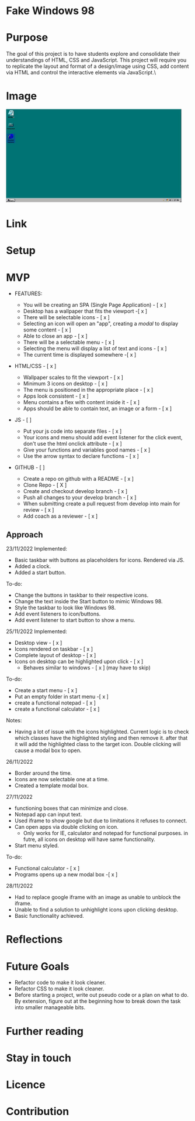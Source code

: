 # Fake Windows 98

# Purpose

The goal of this project is to have students explore and consolidate their understandings of HTML, CSS and JavaScript.
This project will require you to replicate the layout and format of a design/image using CSS, add content via HTML and control the interactive elements via JavaScript.\

# Image

![Alt Text](project-demo.gif)

# Link

# Setup

# MVP

- FEATURES:

  - You will be creating an SPA (Single Page Application) - [ x ]
  - Desktop has a wallpaper that fits the viewport -[ x ]
  - There will be selectable icons - [ x ]
  - Selecting an icon will open an "app", creating a _modal_ to display some content - [ x ]
  - Able to close an app - [ x ]
  - There will be a selectable menu - [ x ]
  - Selecting the menu will display a list of text and icons - [ x ]
  - The current time is displayed somewhere -[ x ]

- HTML/CSS - [ x ]

  - Wallpaper scales to fit the viewport - [ x ]
  - Minimum 3 icons on desktop - [ x ]
  - The menu is positioned in the appropriate place - [ x ]
  - Apps look consistent - [ x ]
  - Menu contains a flex with content inside it - [ x ]
  - Apps should be able to contain text, an image or a form - [ x ]

- JS - [ ]

  - Put your js code into separate files - [ x ]
  - Your icons and menu should add event listener for the click event, don't use the html onclick attribute - [ x ]
  - Give your functions and variables good names - [ x ]
  - Use the arrow syntax to declare functions - [ x ]

- GITHUB - [ ]
  - Create a repo on github with a README - [ x ]
  - Clone Repo - [ X ]
  - Create and checkout develop branch - [ x ]
  - Push all changes to your develop branch - [ x ]
  - When submitting create a pull request from develop into main for review - [ x ]
  - Add coach as a reviewer - [ x ]

## Approach

23/11/2022
Implemented:

- Basic taskbar with buttons as placeholders for icons. Rendered via JS.
- Added a clock.
- Added a start button.

To-do:

- Change the buttons in taskbar to their respective icons.
- Change the text inside the Start button to mimic Windows 98.
- Style the taskbar to look like Windows 98.
- Add event listeners to icon/buttons.
- Add event listener to start button to show a menu.

25/11/2022
Implemented:

- Desktop view - [ x ]
- Icons rendered on taskbar - [ x ]
- Complete layout of desktop - [ x ]
- Icons on desktop can be highlighted upon click - [ x ]
  - Behaves similar to windows - [ x ] (may have to skip)

To-do:

- Create a start menu - [ x ]
- Put an empty folder in start menu -[ x ]
- create a functional notepad - [ x ]
- create a functional calculator - [ x ]

Notes:

- Having a lot of issue with the icons highlighted. Current logic is to check which classes have the highlighted styling and then remove it. after that it will add the highlighted class to the target icon. Double clicking will cause a modal box to open.

26/11/2022

- Border around the time.
- Icons are now selectable one at a time.
- Created a template modal box.

27/11/2022

- functioning boxes that can minimize and close.
- Notepad app can input text.
- Used iframe to show google but due to limitations it refuses to connect.
- Can open apps via double clicking on icon.
  - Only works for IE, calculator and notepad for functional purposes. in futre, all icons on desktop will have same functionality.
- Start menu styled.

To-do:

- Functional calculator - [ x ]
- Programs opens up a new modal box -[ x ]

28/11/2022

- Had to replace google iframe with an image as unable to unblock the iframe.
- Unable to find a solution to unhighlight icons upon clicking desktop.
- Basic functionality achieved.

# Reflections

# Future Goals

- Refactor code to make it look cleaner.
- Refactor CSS to make it look cleaner.
- Before starting a project, write out pseudo code or a plan on what to do. By extension, figure out at the beginning how to break down the task into smaller manageable bits.

# Further reading

# Stay in touch

# Licence

# Contribution

